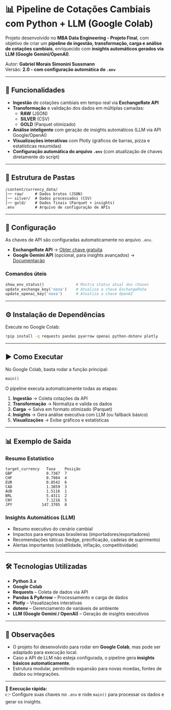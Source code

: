# 📊 Pipeline de Cotações Cambiais com Python + LLM (Google Colab)

Projeto desenvolvido no **MBA Data Engineering - Projeto Final**, com objetivo de criar um **pipeline de ingestão, transformação, carga e análise de cotações cambiais**, enriquecido com **insights automáticos gerados via LLM (Google Gemini/OpenAI)**.

Autor: **Gabriel Morais Simonini Sussmann**  
Versão: **2.0 - com configuração automática do `.env`**

---

## 🚀 Funcionalidades

- **Ingestão** de cotações cambiais em tempo real via **ExchangeRate API**  
- **Transformação** e validação dos dados em múltiplas camadas:  
  - **RAW** (JSON)  
  - **SILVER** (CSV)  
  - **GOLD** (Parquet otimizado)  
- **Análise inteligente** com geração de insights automáticos (LLM via API Google/OpenAI)  
- **Visualizações interativas** com Plotly (gráficos de barras, pizza e estatísticas resumidas)  
- **Configuração automática do arquivo `.env`** (com atualização de chaves diretamente do script)  

---

## 📂 Estrutura de Pastas

```
/content/currency_data/
│── raw/     # Dados brutos (JSON)
│── silver/  # Dados processados (CSV)
│── gold/    # Dados finais (Parquet + insights)
.env         # Arquivo de configuração de APIs
```

---

## 🔑 Configuração

As chaves de API são configuradas automaticamente no arquivo `.env`.  

- **ExchangeRate API** → [Obter chave gratuita](https://www.exchangerate-api.com/)  
- **Google Gemini API** (opcional, para insights avançados) → [Documentação](https://ai.google.dev/)  

### Comandos úteis
```python
show_env_status()              # Mostra status atual das chaves
update_exchange_key('nova')    # Atualiza a chave ExchangeRate
update_openai_key('nova')      # Atualiza a chave OpenAI
```

---

## ⚙️ Instalação de Dependências

Execute no Google Colab:

```bash
!pip install -q requests pandas pyarrow openai python-dotenv plotly
```

---

## ▶️ Como Executar

No Google Colab, basta rodar a função principal:

```python
main()
```

O pipeline executa automaticamente todas as etapas:

1. **Ingestão** → Coleta cotações da API  
2. **Transformação** → Normaliza e valida os dados  
3. **Carga** → Salva em formato otimizado (Parquet)  
4. **Insights** → Gera análise executiva com LLM (ou fallback básico)  
5. **Visualizações** → Exibe gráficos e estatísticas  

---

## 📊 Exemplo de Saída

### Resumo Estatístico
```
target_currency   Taxa    Posição
GBP               0.7387  7
CHF               0.7984  4
EUR               0.8542  6
CAD               1.3859  3
AUD               1.5116  1
BRL               5.4311  2
CNY               7.1216  5
JPY             147.3705  8
```

### Insights Automáticos (LLM)
- Resumo executivo do cenário cambial  
- Impactos para empresas brasileiras (importadores/exportadores)  
- Recomendações táticas (hedge, precificação, cadeias de suprimento)  
- Alertas importantes (volatilidade, inflação, competitividade)  

---

## 🛠 Tecnologias Utilizadas

- **Python 3.x**  
- **Google Colab**  
- **Requests** – Coleta de dados via API  
- **Pandas & PyArrow** – Processamento e carga de dados  
- **Plotly** – Visualizações interativas  
- **dotenv** – Gerenciamento de variáveis de ambiente  
- **LLM (Google Gemini / OpenAI)** – Geração de insights executivos  

---

## 📌 Observações

- O projeto foi desenvolvido para rodar em **Google Colab**, mas pode ser adaptado para execução local.  
- Caso a API de LLM não esteja configurada, o pipeline gera **insights básicos automaticamente**.  
- Estrutura modular, permitindo expansão para novas moedas, fontes de dados ou integrações.  

---

🔹 **Execução rápida:**  
👉 Configure suas chaves no `.env` e rode `main()` para processar os dados e gerar os insights.  
